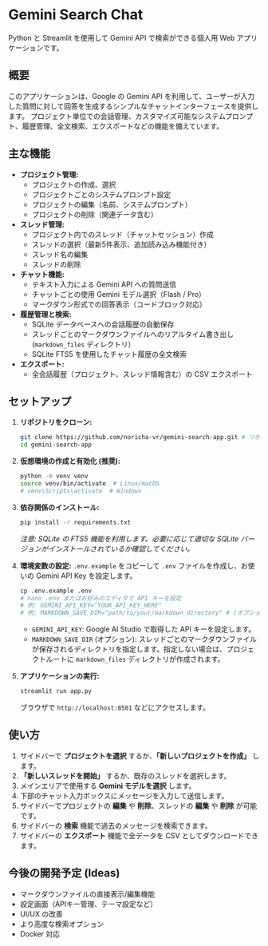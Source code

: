 # Gemini Search Chat

Python と Streamlit を使用して Gemini API で検索ができる個人用 Web アプリケーションです。

## 概要

このアプリケーションは、Google の Gemini API を利用して、ユーザーが入力した質問に対して回答を生成するシンプルなチャットインターフェースを提供します。
プロジェクト単位での会話管理、カスタマイズ可能なシステムプロンプト、履歴管理、全文検索、エクスポートなどの機能を備えています。

## 主な機能

-   **プロジェクト管理:**
    -   プロジェクトの作成、選択
    -   プロジェクトごとのシステムプロンプト設定
    -   プロジェクトの編集（名前、システムプロンプト）
    -   プロジェクトの削除（関連データ含む）
-   **スレッド管理:**
    -   プロジェクト内でのスレッド（チャットセッション）作成
    -   スレッドの選択（最新5件表示、追加読み込み機能付き）
    -   スレッド名の編集
    -   スレッドの削除
-   **チャット機能:**
    -   テキスト入力による Gemini API への質問送信
    -   チャットごとの使用 Gemini モデル選択（Flash / Pro）
    -   マークダウン形式での回答表示（コードブロック対応）
-   **履歴管理と検索:**
    -   SQLite データベースへの会話履歴の自動保存
    -   スレッドごとのマークダウンファイルへのリアルタイム書き出し (`markdown_files` ディレクトリ）
    -   SQLite FTS5 を使用したチャット履歴の全文検索
-   **エクスポート:**
    -   全会話履歴（プロジェクト、スレッド情報含む）の CSV エクスポート

## セットアップ

1.  **リポジトリをクローン:**
    ```bash
    git clone https://github.com/noricha-vr/gemini-search-app.git # リポジトリURLを確認してください
    cd gemini-search-app
    ```

2.  **仮想環境の作成と有効化 (推奨):**
    ```bash
    python -m venv venv
    source venv/bin/activate  # Linux/macOS
    # venv\Scripts\activate  # Windows
    ```

3.  **依存関係のインストール:**
    ```bash
    pip install -r requirements.txt
    ```
    *注意: SQLite の FTS5 機能を利用します。必要に応じて適切な SQLite バージョンがインストールされているか確認してください。*

4.  **環境変数の設定:**
    `.env.example` をコピーして `.env` ファイルを作成し、お使いの Gemini API Key を設定します。
    ```bash
    cp .env.example .env
    # nano .env またはお好みのエディタで API キーを設定
    # 例: GEMINI_API_KEY="YOUR_API_KEY_HERE"
    # 例: MARKDOWN_SAVE_DIR="path/to/your/markdown_directory" # (オプション) マークダウンの保存先。デフォルトは "markdown_files"
    ```
    - `GEMINI_API_KEY`: Google AI Studio で取得した API キーを設定します。
    - `MARKDOWN_SAVE_DIR` (オプション): スレッドごとのマークダウンファイルが保存されるディレクトリを指定します。指定しない場合は、プロジェクトルートに `markdown_files` ディレクトリが作成されます。

5.  **アプリケーションの実行:**
    ```bash
    streamlit run app.py
    ```
    ブラウザで `http://localhost:8501` などにアクセスします。

## 使い方

1.  サイドバーで **プロジェクトを選択** するか、**「新しいプロジェクトを作成」** します。
2.  **「新しいスレッドを開始」** するか、既存のスレッドを選択します。
3.  メインエリアで使用する **Gemini モデルを選択** します。
4.  下部のチャット入力ボックスにメッセージを入力して送信します。
5.  サイドバーでプロジェクトの **編集** や **削除**、スレッドの **編集** や **削除** が可能です。
6.  サイドバーの **検索** 機能で過去のメッセージを検索できます。
7.  サイドバーの **エクスポート** 機能で全データを CSV としてダウンロードできます。

## 今後の開発予定 (Ideas)

-   マークダウンファイルの直接表示/編集機能
-   設定画面（APIキー管理、テーマ設定など）
-   UI/UX の改善
-   より高度な検索オプション
-   Docker 対応
